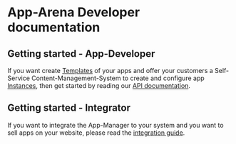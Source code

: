 # App-Arena Developer documentation



## Getting started - App-Developer

If you want create [Templates](glossary#Templates) of your apps and offer your customers a Self-Service Content-Management-System to create and configure app [Instances](glossary#Instances), then get started by reading our [API documentation](api). 

## Getting started - Integrator

If you want to integrate the App-Manager to your system and you want to sell apps on your website, please read the [integration guide](integration-guide).



